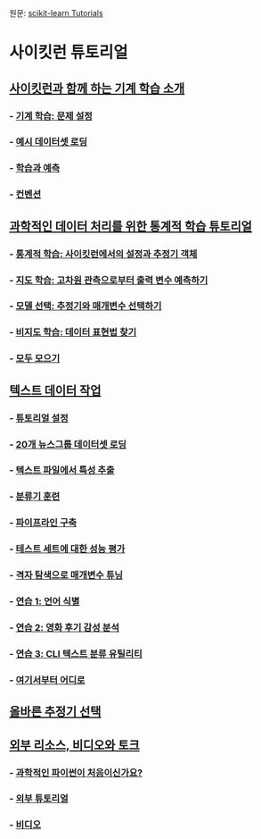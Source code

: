 원문: [scikit-learn Tutorials](https://scikit-learn.org/stable/tutorial/index.html)

# 사이킷런 튜토리얼

## [사이킷런과 함께 하는 기계 학습 소개](tutorial/basic/tutorial)

### - [기계 학습: 문제 설정](tutorial/basic/tutorial#기계-학습:-문제-설정)
### - [예시 데이터셋 로딩](tutorial/basic/tutorial#예시-데이터셋-로딩)
### - [학습과 예측](tutorial/basic/tutorial#학습과-예측)
### - [컨벤션](tutorial/basic/tutorial#컨벤션)

## [과학적인 데이터 처리를 위한 통계적 학습 튜토리얼](tutorial/statistical_inference/index)

### - [통계적 학습: 사이킷런에서의 설정과 추정기 객체](tutorial/statistical_inference/settings)
### - [지도 학습: 고차원 관측으로부터 출력 변수 예측하기](tutorial/statistical_inference/supervised_learning)
### - [모델 선택: 추정기와 매개변수 선택하기](tutorial/statistical_inference/model_selection)
### - [비지도 학습: 데이터 표현법 찾기](tutorial/statistical_inference/unsupervised_learning)
### - [모두 모으기](tutorial/statistical_inference/putting_together)

## [텍스트 데이터 작업](tutorial/text_analytics/working_with_text_data)

### - [튜토리얼 설정](tutorial/text_analytics/working_with_text_data#튜토리얼-설정)
### - [20개 뉴스그룹 데이터셋 로딩](tutorial/text_analytics/working_with_text_data#20개-뉴스그룹-데이터셋-로딩)
### - [텍스트 파일에서 특성 추출](tutorial/text_analytics/working_with_text_data#텍스트-파일에서-특성-추출)
### - [분류기 훈련](tutorial/text_analytics/working_with_text_data#분류기-훈련)
### - [파이프라인 구축](tutorial/text_analytics/working_with_text_data#파이프라인-구축)
### - [테스트 세트에 대한 성능 평가](tutorial/text_analytics/working_with_text_data#테스트-세트에-대한-성능-평가)
### - [격자 탐색으로 매개변수 튜닝](tutorial/text_analytics/working_with_text_data#격자-탐색으로-매개변수-튜닝)
### - [연습 1: 언어 식별](tutorial/text_analytics/working_with_text_data#연습-1:-언어-식별)
### - [연습 2: 영화 후기 감성 분석](tutorial/text_analytics/working_with_text_data#연습-2:-영화-후기-감성-분석)
### - [연습 3: CLI 텍스트 분류 유틸리티](tutorial/text_analytics/working_with_text_data#연습-3:-CLI-텍스트-분류-유틸리티)
### - [여기서부터 어디로](tutorial/text_analytics/working_with_text_data#여기서부터-어디로)

## [올바른 추정기 선택](tutorial/machine_learning_map/index)

## [외부 리소스, 비디오와 토크](presentations)

### - [과학적인 파이썬이 처음이신가요?](presentations#과학적인-파이썬이-처음이신가요?)
### - [외부 튜토리얼](presentations#외부-튜토리얼)
### - [비디오](presentations#비디오)
